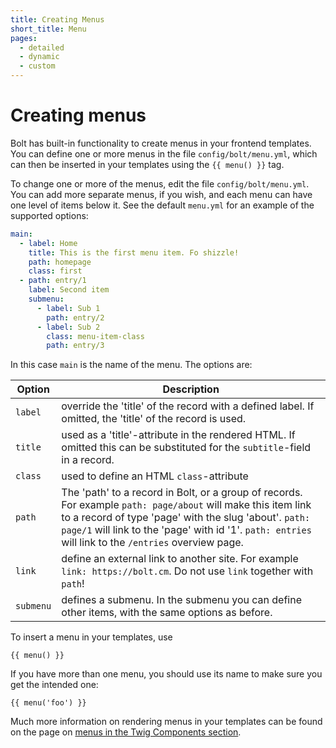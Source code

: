 ```yaml
---
title: Creating Menus
short_title: Menu
pages:
  - detailed
  - dynamic
  - custom
---
```

Creating menus
==============

Bolt has built-in functionality to create menus in your frontend templates. You
can define one or more menus in the file `config/bolt/menu.yml`, which can then
be inserted in your templates using the `{{ menu() }}` tag.

To change one or more of the menus, edit the file `config/bolt/menu.yml`. You
can add more separate menus, if you wish, and each menu can have one level of
items below it. See the default `menu.yml` for an example of the supported
options:

```yaml
main:
  - label: Home
    title: This is the first menu item. Fo shizzle!
    path: homepage
    class: first
  - path: entry/1
    label: Second item
    submenu:
      - label: Sub 1
        path: entry/2
      - label: Sub 2
        class: menu-item-class
        path: entry/3
```

In this case `main` is the name of the menu. The options are:

| Option     | Description |
|------------|-------------|
| `label` | override the 'title' of the record with a defined label. If omitted, the 'title' of the record is used. |
| `title` | used as a 'title'-attribute in the rendered HTML. If omitted this can be substituted for the `subtitle`-field in a record. |
| `class` | used to define an HTML `class`-attribute  |
| `path` | The 'path' to a record in Bolt, or a group of records. For example `path: page/about` will make this item link to a record of type 'page'  with the slug 'about'. `path: page/1` will link to the 'page' with id '1'. `path: entries` will link to the `/entries` overview page. |
| `link` | define an external link to another site. For example `link: https://bolt.cm`. Do not use `link` together with `path`! |
| `submenu` | defines a submenu. In the submenu you can define other items, with the same options as before. |

To insert a menu in your templates, use

```twig
{{ menu() }}
```

If you have more than one menu, you should use its name to make sure you get
the intended one:

```twig
{{ menu('foo') }}
```

Much more information on rendering menus in your templates can be found on the page on [menus in the Twig Components section][twig].

[twig]: ../twig-components/menu

